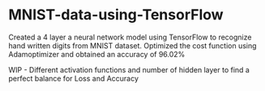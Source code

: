 # MNIST-data-using-TensorFlow
Created a 4 layer a neural network model using TensorFlow to recognize hand written digits from MNIST dataset.
Optimized the cost function using Adamoptimizer and obtained an accuracy of 96.02%

WIP - Different activation functions and number of hidden layer to find a perfect balance for Loss and Accuracy

